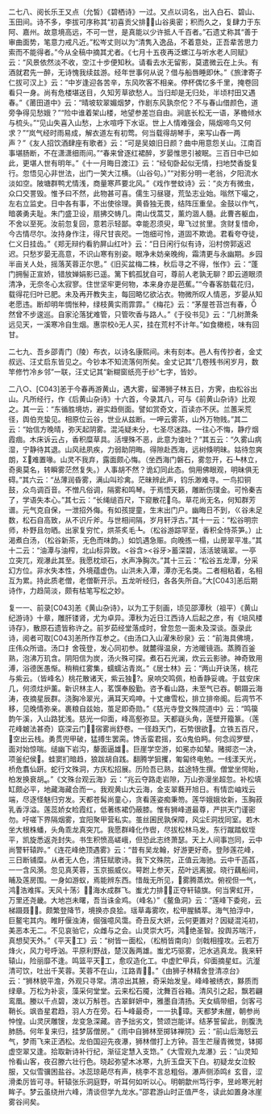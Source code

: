 <!-- { "loadSidebar": true } -->
二七八、阅长乐王又点（允皙）《碧栖诗》一过。又点以词名，出入白石、碧山、玉田间。诗不多，李拔可序称其“初喜贡父排，山谷奥密；积而久之，复肆力于东阿、嘉州。故意境高远，不可一世，是真能以少许抵人千百者。”石遗丈称其“善于审曲面势，笔意力戒凡近。”松岑丈则以为“清隽入逸品，不着意处，正吾辈苦思力索而不能得者。”今从全稿中摘其尤者。《七月十五夜再泛螺江与听水老人同赋》云：“风景依然淡不收，空江十步便知秋。请看去水无留影，莫遣微云在上头。有酒就君先一醉，无诗愧我续兹游。经年世事何从说？借与船唇睡即休。”《旅津寄子仁拔可汉上》云：“中岁逢迎各苦辛，东风吹客不相亲。停杯偶忆多千里，掩卷回看只一身。尚有危楼堪送目，久知芳草欲愁人。当归却是无归处，半顷村田又遇春。”《莆田道中》云：“晴坡软翠媚烟梦，作剧东风孰奈佗？不与春山借颜色，道旁争得见愁娥？”“险中谁着架山楼，地望参差岂自由。涧底长松无一语，茅檐倾水与梳头。”“见山失喜入山愁，上水喧呼下水讴。世上人情难强会，隔烟啼鸟又何求？”“岚气经时雨易成，解衣道左有初莺。何当载得胡琴手，来写山舂一两声？”《友人招饮酒肆座有歌者》云：“可是吴娘旧日颜？曲中用意怨关山。江南百事堪肠断，不在潇潇细雨间。”“春来曾逐红裙醉，岁晏惟思引被眠。三百日中已如此，更堪人世有明年。”《十一月晦日渡江》云：“经旬卧起似无情，扫地焚香旋复行。忽悟见心非世法，出门一笑大江横。（山谷句。）”“对影分明一老翁，夕阳流水淡如空。陂塘群鸭尤情浅，商量寒芦要北风。”《戏作誉蚊诗》云：“炎方有微虫，众口交詈毁。惟予曰不然，此物甚可喜。儒生习昼寝，荒坠志业始。嗡然下嘬之，左右立监史。日中各有事，不出使徐理。黄昏独无畏，结阵压重垒。金鼓以作气，暗袭勇夫耻。朱门盛卫设，扇拂交帱几。南山伐蒿艾，薰灼涸人髓。此曹吝躯血，不舍以至死。汝前忽复回，意若示轻鄙。幸能忍须臾，卑飞过贫里。贪财复惜命，今古情尽尔。汝持身作注，得尺甘丧咫。一饱细可怜，道固不欺诡。君看夸夺徒，仁义日挂齿。”《郑无辩约看豹屏山红叶》云：“日日闲行似有诗，沿村傍郭返迟迟。只愁岁晏无高意，不识山寒有别姿。眼净未妨亲晚绚，霜清更与永幽期。乡园半亩关人处，摇落芙蓉正尔思。”《旧买盆梅二株，秋后寻之不得，怅作》云：“蓬门拥髻正宣娇，错放婵娟影已遥。篱下鹤孤犹自可，尊前人老孰无聊？即云道眼须清净，无奈冬心太寂寥。住世坚牢更何物，本来身亦是芭蕉。”“今春客肪载花归，载得花归叶已肥。未及再开教失主，每回略忆欲沾衣。物微所叹人情恶，岁晏从知老愿违。断却明年惆怅种，绿枝黄实雨霏霏。”《梅花》云：“茅屋苍苔岂有春，然曾不步逡巡。自家沦落犹难管，只管吹香与路人。”《于役书见》云：“几树萧条远见天，一溪寒冷自生烟。惠崇校ò无人买，挂在荒村不计年。”如食橄榄，味有回甘。

二七九、吾乡邵青门（陵）布衣，以诗名康熙间。未有刻本。邑人有传抄者，金丈叔远、汪丈启东皆见之。今钞本不知流落何所矣。金丈记其“几卷残书闲岁月，数竿修竹冷乡邻”一联，汪丈记其“新糊窗纸亮于纱”七字，皆妙。

二八○、[C043]恙于今春再游黄山，遇大雾，留滞狮子林五日，方霁，由松谷出山。凡所经行，作《后黄山杂诗》十六首，今录其八，可与《前黄山杂诗》比观之。其一云：“东循胜境坊，避实趋侧面。譬如赏奇文，百读亦不厌。兰蕙采荒径，舆伯充蛰见。相原位云谷，世业从兹断。一呷云雾茶，山外万物贱。”其二云：“始信方晚晴，弥天起阴雾。混沌疑未分，七圣尽迷路。一往心不悔，静疗烟霞痼。木床诉云占，香积糜草具。活埋殊不恶，此意为谁吐？”其五云：“久雾山病湿，宁静待其退。山风祛夙疾，力弱助阴晦。得隙赴西海，远树倏明昧。姑待忽爽朗，Σ难置喙。山灵不我弃，露面颇心悔。（坐西海门磐石，雾忽开，石┺林立，奇奥莫名，转瞬雾茫然复失。）人事胡不然？诡幻同此态。倘用佛眼观，明昧俱无碍。”其六云：“丛薄润昏雾，满山叫珍禽。茫昧辨此声，钧乐渺难寻。一鸟扣铜鼓，众鸟调百音。不憎凡俗调，隔雾和鸣琴。于焉悟天籁，雕断伤璞金。可怜秦吉了，学语失本心。”其七云：“长绳缒百尺，下窥散花乌。草花尚无名，何知群芳谱。元气克自保，一泄招外侮。有如孩提童，生末出门户。幽晦日不到，ㄍ谷未足数，松石自高致，从不识斤斧。与世相间隔，岁月轩浮古。”其十一云：“松谷明宗师，朴野且勿晒。出家复穷忙，烘茶炙毛┺。（松谷游踪罕至，香积全恃茶笋。）止渴煮白汤，（松谷新茶，无色而味韵。）如饥遇急赈。向晚拣一榻，山房翠平准。”其十二云：“油潭与油榨，北山标异致。<谷含><谷牙>蓄深碧，活活玻璃翠。一亭立突兀，观瀑此其至。我愿枕顽石，水声净胸次。”其十三云：“松谷五龙潭，分采幻方位。非水失本性，外境蕴虚伪。山洪未入潭，潭亦无名类。二者相粘着，名相互为累。持此质老僧，老僧靳开示。五龙听经归，各各失所自。”大[C043]恙后期诗作，力趋简淡，颇有枯笔写松之妙。

复一一、前录[C043]恙《黄山杂诗》，以为工于刻画，顷见邵潭秋（祖平）《黄山纪游诗》十章，雕肝镂肾，尤为卓异。潭秋为近日江西诗人后起之彦，有《培风楼诗存》，散原石遗皆称许之。前岁茹经堂落成时，曾忽忽一面未及深谈。亟录此诗，阅者可取[C043]恙所作互参之。《由汤口入山濯朱砂泉》云：“前海具佛境，庄伟众所谙。汤口扌舍筏登，发心同初参。就麓得温泉，方池暖镜涵。蒸腾百釜熟，泡沸万玑含。阴阳信为炭，汤火殊可探。煮石石光澜，炊云云影骖。神奇致用溥，浴德医愚惭。稍稍红雾集，蠕蠕沾青岚。”《居士林》云：“两山开诀荡，桃花与紫云。（皆峰名）桃花散诸天，紫云独。泉响交鸣佩，柏香静妥魂。于兹安床几，何须炷炉薰。新识林主人，茗馔奉殷勤。咨予看山路，未至气已吞。朝蹑云海涛，夜摘星辰群。浇胸冷翠光，满耳天鸡呻。十丈瘗雪松，排立排帝阍。后凋节不移，见晚情弥亲。裹粮自兹始，茧足即奇勋。”《慈光寺登文殊院道中》云：“鸣篌韵午溪，入山路犹浅。慈光一仰面，峰高壑弥显。天都嶷头角，莲壁开籀篆。（莲花峰皴法甚奇）窈深云门，宿雾尚舒卷。一径趋天门，石势很欲。立铁五百尺，空出云栈。勇贯兜甲破，猛搏生罢脔。馋舌蛮君摇，玄鬼伯眄。何念阎罗壁，面对始惊喘。缒幽下岩沟，嫠面逼雄。巨崖学空游，如冕亦如辇。赌掷恣一决，项釜纪侯。蛙窦扪暗趋，狼跋胡自践。翻腾学狙攫，匍匐终电勉。一线漾天光，桥危翥仙趼。蛇行文殊洞，方庆松招展。历险吾已熟，兹途特生撰。僧堂坐愕眙，柏发换衰胡。”《文殊台观云海》云：“兆云夺路走岩隙，万山弥漫坐超忽。补松填缸颇必平，地藏海藏合而一。我观黄山大云海，金支翠蕤开旭日。有情峦岫戏云端，尽逐怪魅归穷发。天都苍髯尚童心，贪看莲姿痴秉笏。莲华娥娥妆新，玉胸菽乳香浮溢。莲蕊娇女睑霞红，低著练裙仍蔽膝。惟有狮峰道最尊，严拱天门谨密勿。吁嗟下界隔烟雾，宜阳聚甲营私实。茧丝囷民孰保障，风尘Е洞戕同室。若木坐大根株蟠，头角乖龙真突兀。我愿群峰化作辔，尽拔松林马发。东行蹴踏蚁垤平，凯旋悉返尧封失。书生积愤高嵯峨，但恐此志终萧瑟。天上人间事岂同，云中尚警轩辕跸。”《连花峰绝顶遇雾》云：“昔有吴龙翰，好游更好奇。登陟莲花峰，三日断铺糜。从者无人色，清狂赋歌诗。我下文殊院，正值云海驰。云中千菡萏，一一含风漪。忽见真芙蓉，玉京振威仪。萼跗上参天，茄叶远离披。晓行藕船间，晡及莲房围。一身如游蚁，焉能辨东西。惜哉无所见，雾腾蒸炊。俯视但一气，鸿浩难挥。天风十荡氵，海水成群飞。蚩尤力排，正夺轩辕旗。何当霁虹开，万里还尧畿。大地岂未曙，吾当诛金鸡。（峰名）”《鳌鱼洞》云：“莲峰下委宛，云梯蹑聂。颇繁登降节，境换亦良狯。瑶草毒雾吹，松甲腥鳞萃。海气拍浮中，巨鳌宅其内。睢盱偃浊涛，倔强噫风霭。奇丑反大妍，云何更置对？因疑混沌初，美恶本无二。不见哀骀它，众雌与之会。山灵崇大巧，鸿绝圣智。投舆苏喘汗，真想契天外。”《平天工》云：“树皆一面松，（松梢皆南向）剑戟相撞攻。云若万烽火，风力号呼汹。平原利野战，楚汉轰两雄。蚩尤巧驱雾，汜水逃真龙。我来轩辕山，险丽靡不逢。鸣篮平天工，愈叹造化工。中虚贮甲兵，仰面摘星虹。沆瀣清可饮，吐出千芙蓉。芙蓉不在山，江路青。”《由狮子林精舍登清凉台》云：“狮林貌平澹，外观只寻常。清凉出其腋，奇采始发皇。峰峰被绣衣，黟质而绿章。万松为补衮，藻采何堂堂。云来松石魇，沈舞百谷箱。清风引之起，飘若翩鸾凰。媵以千点碧，泼以万斛苍。古翠鲜妍中，雅墨自清扬。天女缟带细，剑客弓鞘长。飒沓星君趋，羽人方在旁。石┺峰最奇，一一执璋。天都梦未醒，朝参尚忡惶。山灵厌雕锼，龙变急深藏。咨予拙劣文，赞颂岂能详。结茅誓留此，剖腹洗肺肠。何年复来归，挂梦孱僧房。”《雨中自狮林至掷钵禅院》云：“前山后海怒云气，梦雨飞来正洒松。龙伯国迎先夜瀑，狮林僧打上方钟。苔生芒屦青微觉，钵掷虚空翠又逢。拾取新诗补行纪，渐征定慧入支筇。”《大雪观九龙瀑》云：“山灵知怜看山客，夜召滕六壮行色。晓起弥望木冰寒，九折玉盘天下白。初疑龙女泣鲛服，又似雪骥困盐谷。冰蕊琼葩尽有声，桃李不言总粗俗。瀑声侧添鸣纟玄音，涩滑柔厉皆可寻。轩辕张乐洞庭野，听耳何如听以心。明朝歙州笃行李，昱岭寒光射眸子。梦云虽绕卅六峰，清谈但学九龙水。”邵君游山时正值严冬，读此如置身冰崖雾谷间矣。

